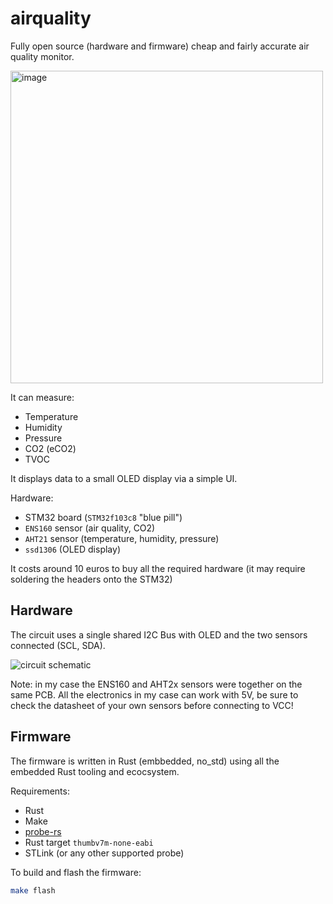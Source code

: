 # airquality

Fully open source (hardware and firmware) cheap and fairly accurate air quality monitor.

<img src="https://github.com/paologaleotti/airquality/assets/45665769/886df23f-7fe9-4707-bbe8-d8e5c07bd646" alt="image" width="500"/>

It can measure:

- Temperature
- Humidity
- Pressure
- CO2 (eCO2)
- TVOC

It displays data to a small OLED display via a simple UI.

Hardware:

- STM32 board (`STM32f103c8` "blue pill")
- `ENS160` sensor (air quality, CO2)
- `AHT21` sensor (temperature, humidity, pressure)
- `ssd1306` (OLED display)

It costs around 10 euros to buy all the required hardware
(it may require soldering the headers onto the STM32)

## Hardware

The circuit uses a single shared I2C Bus with OLED and the two sensors connected (SCL, SDA).

![circuit schematic](https://github.com/paologaleotti/airquality/assets/45665769/f12d57ee-04ac-4db3-83a6-750d398b02e5)

Note: in my case the ENS160 and AHT2x sensors were together on the same PCB.
All the electronics in my case can work with 5V, be sure to check the datasheet of your own sensors before connecting to VCC!

## Firmware

The firmware is written in Rust (embbedded, no_std) using all the embedded Rust tooling and ecocsystem.

Requirements:

- Rust
- Make
- [probe-rs](https://probe.rs/)
- Rust target `thumbv7m-none-eabi`
- STLink (or any other supported probe)

To build and flash the firmware:

```bash
make flash
```
